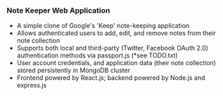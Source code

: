 <h3> Note Keeper Web Application </h3>
<ul>
  <li> A simple clone of Google's 'Keep' note-keeping application </li>
  <li> Allows authenticated users to add, edit, and remove notes from their note collection</li>
  <li> Supports both local and third-party (Twitter, Facebook OAuth 2.0) authentication methods via passport.js (*see TODO.txt) </li>
  <li> User account credentials, and application data (their note collection) stored persistently in MongoDB cluster </li>
  <li> Frontend powered by React.js; backend powered by Node.js and express.js
</ul>
